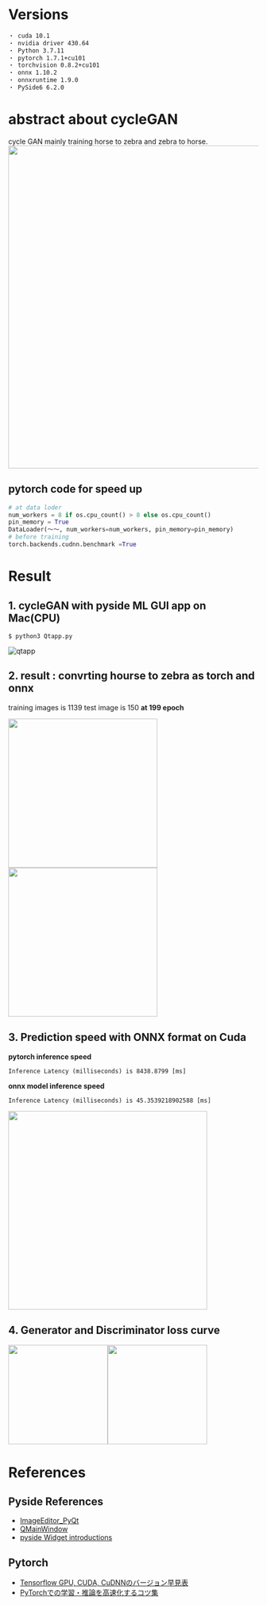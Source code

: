 # Versions
```bash
・ cuda 10.1
・ nvidia driver 430.64
・ Python 3.7.11
・ pytorch 1.7.1+cu101
・ torchvision 0.8.2+cu101
・ onnx 1.10.2
・ onnxruntime 1.9.0
・ PySide6 6.2.0
```

# abstract about cycleGAN
cycle GAN mainly training horse to zebra and zebra to horse.
<img src="https://user-images.githubusercontent.com/48679574/142752809-9243c8bd-e0bb-4d5d-9798-4a9f4181c85f.png" width="650px">





## pytorch code for speed up
```python
# at data loder
num_workers = 8 if os.cpu_count() > 8 else os.cpu_count()
pin_memory = True
DataLoader(〜〜, num_workers=num_workers, pin_memory=pin_memory)
# before training
torch.backends.cudnn.benchmark =True
```

# Result
## 1. cycleGAN with pyside ML GUI app on Mac(CPU)
```pythonn
$ python3 Qtapp.py
```

![qtapp](https://user-images.githubusercontent.com/48679574/142753049-7aa84817-1f04-4301-8b2c-62a19d844745.gif)


## 2. result : convrting hourse to zebra as torch and onnx
training images is 1139 test image is 150
<b>at 199 epoch</b>

<img src="https://user-images.githubusercontent.com/48679574/142752812-2606162d-2cdb-419b-b6e0-b2d07def95f0.jpg" width="300px"><img src="https://user-images.githubusercontent.com/48679574/142752813-9d69f009-a598-4f1b-8bac-efe908bc392e.png" width="300px">


## 3. Prediction speed with ONNX format on Cuda
<b>pytorch inference speed</b>

```Inference Latency (milliseconds) is 8438.8799 [ms]```

<b>onnx model inference speed</b>

```Inference Latency (milliseconds) is 45.3539218902588 [ms]```

<img src="https://user-images.githubusercontent.com/48679574/142753020-b867513f-3c0e-4b3d-a75a-9b28fcc17407.png" width="400px">


## 4. Generator and Discriminator loss curve

<img src="https://user-images.githubusercontent.com/48679574/142752865-7a962b27-5c90-4d62-a44c-d36d3328e9b9.png" width="200px"><img src="https://user-images.githubusercontent.com/48679574/142752867-4d6a39bd-b919-4bdb-8ece-e5b1b12ea639.png" width="200px">



# References
## Pyside References
- [ImageEditor_PyQt](https://github.com/koharite/ImageEditor_PyQt)
- [QMainWindow](http://blawat2015.no-ip.com/~mieki256/diary/201610161.html)
- [pyside Widget introductions](https://dftalk.jp/?p=20768)

## Pytorch
- [Tensorflow GPU, CUDA, CuDNNのバージョン早見表](https://qiita.com/chin_self_driving_car/items/f00af2dbd022b65c9068)
- [PyTorchでの学習・推論を高速化するコツ集](https://qiita.com/sugulu_Ogawa_ISID/items/62f5f7adee083d96a587)
